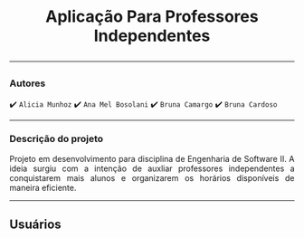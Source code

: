 <h1 align="center"> Aplicação Para Professores Independentes
<hr>

 ### Autores 
 
:heavy_check_mark: `Alicia Munhoz`
:heavy_check_mark: `Ana Mel Bosolani`
:heavy_check_mark: `Bruna Camargo`
:heavy_check_mark: `Bruna Cardoso`

<hr>

### Descrição do projeto
<p align="justify">
 Projeto em desenvolvimento para disciplina de Engenharia de Software II. A ideia surgiu com a intenção de auxliar professores independentes a conquistarem mais alunos e organizarem os horários disponíveis de maneira eficiente.
</p>

<hr>

## Usuários
